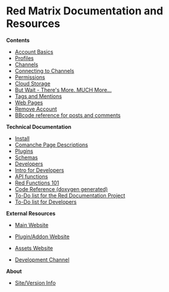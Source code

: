 Red Matrix Documentation and Resources
======================================


**Contents**

* [Account Basics](help/Account-Basics)
* [Profiles](help/Profiles)
* [Channels](help/Channels)
* [Connecting to Channels](help/Connecting-to-Channels)
* [Permissions](help/Permissions)
* [Cloud Storage](help/Cloud)
* [But Wait - There's More. MUCH More...](help/Features) 
* [Tags and Mentions](help/Tags-and-Mentions)
* [Web Pages](help/Webpages)
* [Remove Account](help/Remove-Account)
* [BBcode reference for posts and comments](help/bbcode)

**Technical Documentation**

* [Install](help/Install)
* [Comanche Page Descriptions](help/Comanche)
* [Plugins](help/Plugins)
* [Schemas](help/Schema-development)
* [Developers](help/Developers)
* [Intro for Developers](help/Intro-for-Developers)
* [API functions](help/api_functions)
* [Red Functions 101](help/dev-function-overview)
* [Code Reference (doxygen generated)](doc/html)
* [To-Do list for the Red Documentation Project](help/To-Do)
* [To-Do list for Developers](help/To-Do-Code)

**External Resources**

* [Main Website](https://github.com/friendica/red)
* [Plugin/Addon Website](https://github.com/friendica/red-addons)
* [Assets Website](https://github.com/friendica/red-assets)

* [Development Channel](http://zothub.com/channel/one)

**About**

* [Site/Version Info](siteinfo)
